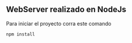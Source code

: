 

## WebServer realizado en NodeJs


Para iniciar el proyecto corra este comando

```
npm install
```
